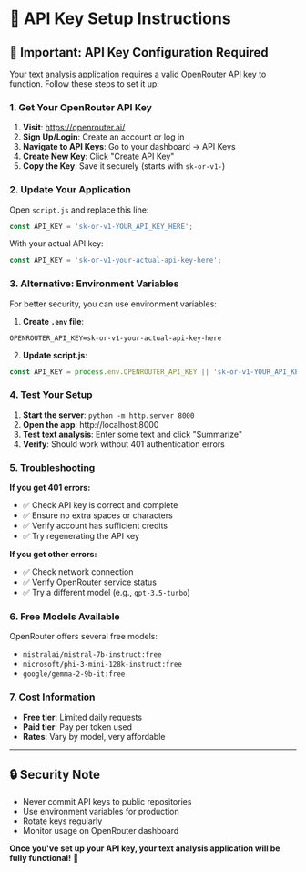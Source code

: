 # 🔑 API Key Setup Instructions

## 🚨 Important: API Key Configuration Required

Your text analysis application requires a valid OpenRouter API key to function. Follow these steps to set it up:

### 1. Get Your OpenRouter API Key

1. **Visit**: https://openrouter.ai/
2. **Sign Up/Login**: Create an account or log in
3. **Navigate to API Keys**: Go to your dashboard → API Keys
4. **Create New Key**: Click "Create API Key"
5. **Copy the Key**: Save it securely (starts with `sk-or-v1-`)

### 2. Update Your Application

Open `script.js` and replace this line:
```javascript
const API_KEY = 'sk-or-v1-YOUR_API_KEY_HERE';
```

With your actual API key:
```javascript
const API_KEY = 'sk-or-v1-your-actual-api-key-here';
```

### 3. Alternative: Environment Variables

For better security, you can use environment variables:

1. **Create `.env` file**:
```
OPENROUTER_API_KEY=sk-or-v1-your-actual-api-key-here
```

2. **Update script.js**:
```javascript
const API_KEY = process.env.OPENROUTER_API_KEY || 'sk-or-v1-YOUR_API_KEY_HERE';
```

### 4. Test Your Setup

1. **Start the server**: `python -m http.server 8000`
2. **Open the app**: http://localhost:8000
3. **Test text analysis**: Enter some text and click "Summarize"
4. **Verify**: Should work without 401 authentication errors

### 5. Troubleshooting

**If you get 401 errors:**
- ✅ Check API key is correct and complete
- ✅ Ensure no extra spaces or characters
- ✅ Verify account has sufficient credits
- ✅ Try regenerating the API key

**If you get other errors:**
- ✅ Check network connection
- ✅ Verify OpenRouter service status
- ✅ Try a different model (e.g., `gpt-3.5-turbo`)

### 6. Free Models Available

OpenRouter offers several free models:
- `mistralai/mistral-7b-instruct:free`
- `microsoft/phi-3-mini-128k-instruct:free`
- `google/gemma-2-9b-it:free`

### 7. Cost Information

- **Free tier**: Limited daily requests
- **Paid tier**: Pay per token used
- **Rates**: Vary by model, very affordable

---

## 🔒 Security Note

- Never commit API keys to public repositories
- Use environment variables for production
- Rotate keys regularly
- Monitor usage on OpenRouter dashboard

**Once you've set up your API key, your text analysis application will be fully functional!** 🚀
